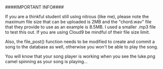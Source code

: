####IMPORTANT INFO####

If you are a thinkful student still using nitrous (like me), please note the maximum file size that can be uploaded is 2MB and the "chord.wav" file that they provide to use as an example is 8.5MB.  I used a smaller .mp3 file to test this out.  If you are using Cloud9 be mindful of their file size limit.

Also, the file_post() function needs to be modified to create and commit a song to the database as well, otherwise you won't be able to play the song.

You will know that your song player is working when you see the luke.png camel spinning as your song is playing...